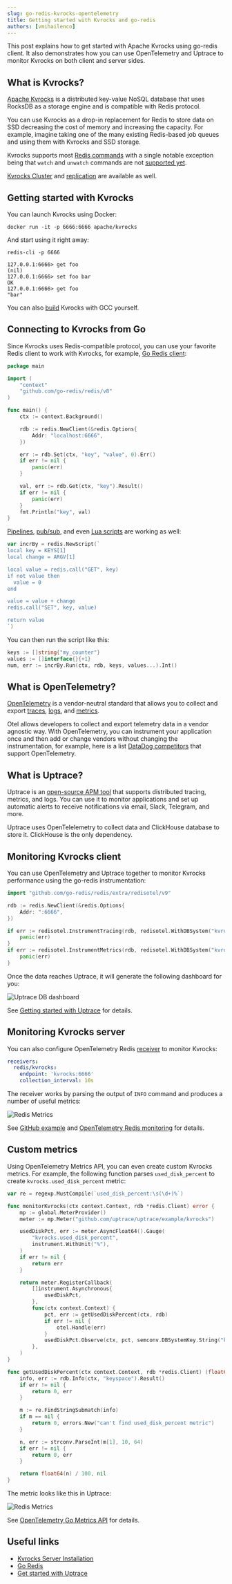 ```yaml
---
slug: go-redis-kvrocks-opentelemetry
title: Getting started with Kvrocks and go-redis
authors: [vmihailenco]
---
```


This post explains how to get started with Apache Kvrocks using go-redis client. It also
demonstrates how you can use OpenTelemetry and Uptrace to monitor Kvrocks on both client and server
sides.

<!--truncate-->

## What is Kvrocks?

[Apache Kvrocks](https://kvrocks.apache.org/) is a distributed key-value NoSQL database that uses
RocksDB as a storage engine and is compatible with Redis protocol.

You can use Kvrocks as a drop-in replacement for Redis to store data on SSD decreasing the cost of
memory and increasing the capacity. For example, imagine taking one of the many existing Redis-based
job queues and using them with Kvrocks and SSD storage.

Kvrocks supports most [Redis commands](/docs/supported-commands) with a
single notable exception being that `watch` and `unwatch` commands are not
[supported yet](https://github.com/apache/incubator-kvrocks/issues/315).

[Kvrocks Cluster](/docs/Cluster/kvrocks-cluster-introduction) and
[replication](/docs/Design/replication) are available as well.

## Getting started with Kvrocks

You can launch Kvrocks using Docker:

```shell
docker run -it -p 6666:6666 apache/kvrocks
```

And start using it right away:

```shell
redis-cli -p 6666

127.0.0.1:6666> get foo
(nil)
127.0.0.1:6666> set foo bar
OK
127.0.0.1:6666> get foo
"bar"
```

You can also [build](https://github.com/apache/incubator-kvrocks#build-and-run-kvrocks) Kvrocks with
GCC yourself.

## Connecting to Kvrocks from Go

Since Kvrocks uses Redis-compatible protocol, you can use your favorite Redis client to work with
Kvrocks, for example, [Go Redis client](https://redis.uptrace.dev/):

```go
package main

import (
	"context"
	"github.com/go-redis/redis/v8"
)

func main() {
	ctx := context.Background()

	rdb := redis.NewClient(&redis.Options{
		Addr: "localhost:6666",
	})

	err := rdb.Set(ctx, "key", "value", 0).Err()
	if err != nil {
		panic(err)
	}

	val, err := rdb.Get(ctx, "key").Result()
	if err != nil {
		panic(err)
	}
	fmt.Println("key", val)
}
```

[Pipelines](https://redis.uptrace.dev/guide/go-redis-pipelines.html),
[pub/sub](https://redis.uptrace.dev/guide/go-redis-pubsub.html), and even
[Lua scripts](https://redis.uptrace.dev/guide/lua-scripting.html) are working as well:

```go
var incrBy = redis.NewScript(`
local key = KEYS[1]
local change = ARGV[1]

local value = redis.call("GET", key)
if not value then
  value = 0
end

value = value + change
redis.call("SET", key, value)

return value
`)
```

You can then run the script like this:

```go
keys := []string{"my_counter"}
values := []interface{}{+1}
num, err := incrBy.Run(ctx, rdb, keys, values...).Int()
```

## What is OpenTelemetry?

[OpenTelemetry](https://uptrace.dev/opentelemetry/) is a vendor-neutral standard that allows you to
collect and export [traces](https://uptrace.dev/opentelemetry/distributed-tracing.html),
[logs](https://uptrace.dev/opentelemetry/logs.html), and
[metrics](https://uptrace.dev/opentelemetry/metrics.html).

Otel allows developers to collect and export telemetry data in a vendor agnostic way. With
OpenTelemetry, you can instrument your application once and then add or change vendors without
changing the instrumentation, for example, here is a list
[DataDog competitors](https://uptrace.dev/get/compare/datadog-competitors.html) that support
OpenTelemetry.

## What is Uptrace?

Uptrace is an [open-source APM tool](https://uptrace.dev/get/open-source-apm.html) that supports
distributed tracing, metrics, and logs. You can use it to monitor applications and set up automatic
alerts to receive notifications via email, Slack, Telegram, and more.

Uptrace uses OpenTelelemetry to collect data and ClickHouse database to store it. ClickHouse is the
only dependency.

## Monitoring Kvrocks client

You can use OpenTelemetry and Uptrace together to monitor Kvrocks performance using the go-redis
instrumentation:

```go
import "github.com/go-redis/redis/extra/redisotel/v9"

rdb := redis.NewClient(&redis.Options{
	Addr: ":6666",
})

if err := redisotel.InstrumentTracing(rdb, redisotel.WithDBSystem("kvrocks")); err != nil {
	panic(err)
}
if err := redisotel.InstrumentMetrics(rdb, redisotel.WithDBSystem("kvrocks")); err != nil {
	panic(err)
}
```

Once the data reaches Uptrace, it will generate the following dashboard for you:

![Uptrace DB dashboard](db-dashboard.png)

See [Getting started with Uptrace](https://uptrace.dev/get/get-started.html) for details.

## Monitoring Kvrocks server

You can also configure OpenTelemetry Redis
[receiver](https://uptrace.dev/opentelemetry/collector-config.html?receiver=redis) to monitor
Kvrocks:

```yaml
receivers:
  redis/kvrocks:
    endpoint: 'kvrocks:6666'
    collection_interval: 10s
```

The receiver works by parsing the output of `INFO` command and produces a number of useful metrics:

![Redis Metrics](redis-metrics.png)

See [GitHub example](https://github.com/uptrace/uptrace/tree/master/example/kvrocks) and
[OpenTelemetry Redis monitoring](https://uptrace.dev/opentelemetry/redis-monitoring.html) for
details.

## Custom metrics

Using OpenTelemetry Metrics API, you can even create custom Kvrocks metrics. For example, the
following function parses `used_disk_percent` to create `kvrocks.used_disk_percent` metric:

```go
var re = regexp.MustCompile(`used_disk_percent:\s(\d+)%`)

func monitorKvrocks(ctx context.Context, rdb *redis.Client) error {
	mp := global.MeterProvider()
	meter := mp.Meter("github.com/uptrace/uptrace/example/kvrocks")

	usedDiskPct, err := meter.AsyncFloat64().Gauge(
		"kvrocks.used_disk_percent",
		instrument.WithUnit("%"),
	)
	if err != nil {
		return err
	}

	return meter.RegisterCallback(
		[]instrument.Asynchronous{
			usedDiskPct,
		},
		func(ctx context.Context) {
			pct, err := getUsedDiskPercent(ctx, rdb)
			if err != nil {
				otel.Handle(err)
			}
			usedDiskPct.Observe(ctx, pct, semconv.DBSystemKey.String("kvrocks"))
		},
	)
}

func getUsedDiskPercent(ctx context.Context, rdb *redis.Client) (float64, error) {
	info, err := rdb.Info(ctx, "keyspace").Result()
	if err != nil {
		return 0, err
	}

	m := re.FindStringSubmatch(info)
	if m == nil {
		return 0, errors.New("can't find used_disk_percent metric")
	}

	n, err := strconv.ParseInt(m[1], 10, 64)
	if err != nil {
		return 0, err
	}

	return float64(n) / 100, nil
}
```

The metric looks like this in Uptrace:

![Redis Metrics](used-disk-percent.png)

See [OpenTelemetry Go Metrics API](https://uptrace.dev/opentelemetry/go-metrics.html) for details.

## Useful links

- [Kvrocks Server Installation](https://kvrocks.apache.org/docs/server-installation)
- [Go Redis](https://redis.uptrace.dev/guide/go-redis.html)
- [Get started with Uptrace](https://uptrace.dev/get/get-started.html)
